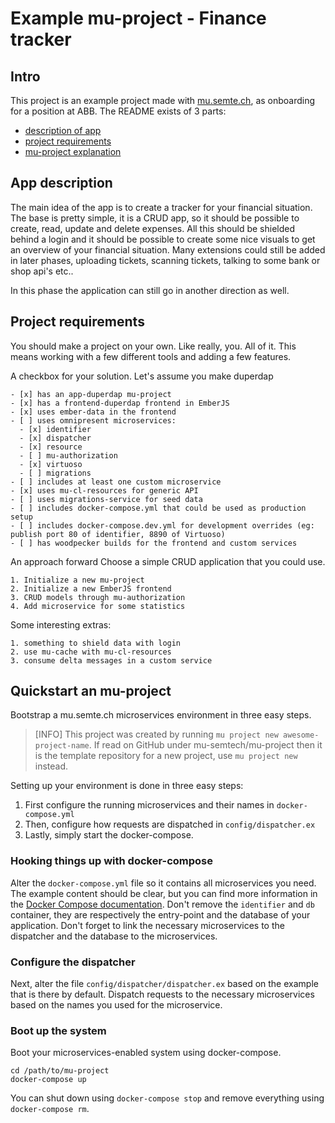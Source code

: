 # Example mu-project - Finance tracker

## Intro
This project is an example project made with [mu.semte.ch](https://github.com/mu-semtech), as onboarding for a position at ABB. The README exists of 3 parts:
- [description of app](#app-description)
- [project requirements](#project-requirements)
- [mu-project explanation](#quickstart-an-mu-project)

## App description
The main idea of the app is to create a tracker for your financial situation. The base is pretty simple, it is a CRUD app, so it should be possible to create, read, update and delete expenses. All this should be shielded behind a login and it should be possible to create some nice visuals to get an overview of your financial situation. Many extensions could still be added in later phases, uploading tickets, scanning tickets, talking to some bank or shop api's etc..

In this phase the application can still go in another direction as well.

## Project requirements

You should make a project on your own.  Like really, you. All of it. This means working with a few different tools and adding a few features.
   
A checkbox for your solution. Let's assume you make duperdap

    - [x] has an app-duperdap mu-project
    - [x] has a frontend-duperdap frontend in EmberJS
    - [x] uses ember-data in the frontend
    - [ ] uses omnipresent microservices:
      - [x] identifier
      - [x] dispatcher
      - [x] resource
      - [ ] mu-authorization
      - [x] virtuoso
      - [ ] migrations
    - [ ] includes at least one custom microservice
    - [x] uses mu-cl-resources for generic API
    - [ ] uses migrations-service for seed data
    - [ ] includes docker-compose.yml that could be used as production setup
    - [ ] includes docker-compose.dev.yml for development overrides (eg: publish port 80 of identifier, 8890 of Virtuoso)
    - [ ] has woodpecker builds for the frontend and custom services

An approach forward
    Choose a simple CRUD application that you could use.

    1. Initialize a new mu-project
    2. Initialize a new EmberJS frontend
    3. CRUD models through mu-authorization
    4. Add microservice for some statistics

Some interesting extras:

    1. something to shield data with login
    2. use mu-cache with mu-cl-resources
    3. consume delta messages in a custom service

## Quickstart an mu-project

Bootstrap a mu.semte.ch microservices environment in three easy steps.

> [INFO]
> This project was created by running `mu project new awesome-project-name`.  If read on GitHub under mu-semtech/mu-project then it is the template repository for a new project, use `mu project new` instead.

Setting up your environment is done in three easy steps:
1. First configure the running microservices and their names in `docker-compose.yml`
2. Then, configure how requests are dispatched in `config/dispatcher.ex`
3. Lastly, simply start the docker-compose.

### Hooking things up with docker-compose

Alter the `docker-compose.yml` file so it contains all microservices you need.  The example content should be clear, but you can find more information in the [Docker Compose documentation](https://docs.docker.com/compose/).  Don't remove the `identifier` and `db` container, they are respectively the entry-point and the database of your application.  Don't forget to link the necessary microservices to the dispatcher and the database to the microservices.

### Configure the dispatcher

Next, alter the file `config/dispatcher/dispatcher.ex` based on the example that is there by default.  Dispatch requests to the necessary microservices based on the names you used for the microservice.

### Boot up the system

Boot your microservices-enabled system using docker-compose.

    cd /path/to/mu-project
    docker-compose up

You can shut down using `docker-compose stop` and remove everything using `docker-compose rm`.
